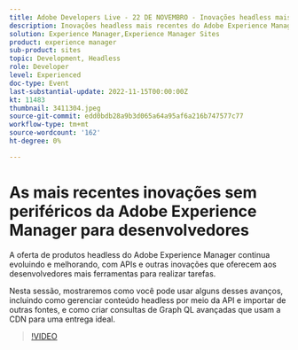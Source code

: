 ```yaml
---
title: Adobe Developers Live - 22 DE NOVEMBRO - Inovações headless mais recentes da Adobe Experience Manager para desenvolvedores
description: Inovações headless mais recentes do Adobe Experience Manager para desenvolvedoresA oferta de produtos headless do Adobe Experience Manager continua a evoluir e melhorar, com APIs e outras inovações que dão aos desenvolvedores mais ferramentas para realizar coisas.Nesta sessão, mostraremos como você pode usar alguns desses avanços, incluindo como gerenciar conteúdo headless por meio da API e importar de outras fontes, e como criar consultas Graph QL avançadas que aproveitam a CDN para uma entrega ideal.
solution: Experience Manager,Experience Manager Sites
product: experience manager
sub-product: sites
topic: Development, Headless
role: Developer
level: Experienced
doc-type: Event
last-substantial-update: 2022-11-15T00:00:00Z
kt: 11483
thumbnail: 3411304.jpeg
source-git-commit: edd0bdb28a9b3d065a64a95af6a216b747577c77
workflow-type: tm+mt
source-wordcount: '162'
ht-degree: 0%

---
```


# As mais recentes inovações sem periféricos da Adobe Experience Manager para desenvolvedores

A oferta de produtos headless do Adobe Experience Manager continua evoluindo e melhorando, com APIs e outras inovações que oferecem aos desenvolvedores mais ferramentas para realizar tarefas.

Nesta sessão, mostraremos como você pode usar alguns desses avanços, incluindo como gerenciar conteúdo headless por meio da API e importar de outras fontes, e como criar consultas de Graph QL avançadas que usam a CDN para uma entrega ideal.

>[!VIDEO](https://video.tv.adobe.com/v/3411304/?quality=12&learn=on)
